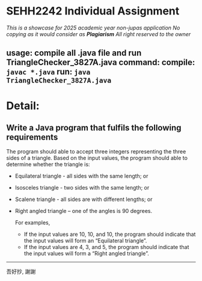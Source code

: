 # SEHH2242 Individual Assignment
*This is a showcase for 2025 academic year non-jupas application*
*No copying as it would consider as **Plagiarism***
*All right reserved to the owner*

**usage: compile all .java file and run TriangleChecker_3827A.java**
command:
  compile:   `javac *.java`
  run:       `java TriangleChecker_3827A.java`
---
# Detail: 
## Write a Java program that fulfils the following requirements
The program should able to accept three integers representing the three sides of a triangle. Based 
on the input values, the program should able to determine whether the triangle is:
- Equilateral triangle - all sides with the same length; or
- Isosceles triangle - two sides with the same length; or 
- Scalene triangle - all sides are with different lengths; or 
- Right angled triangle – one of the angles is 90 degrees.

  For examples, 
  - If the input values are 10, 10, and 10, the program should indicate that the input values will 
  form an “Equilateral triangle”. 
  - If the input values are 4, 3, and 5, the program should indicate that the input values will form 
  a “Right angled triangle”.

---

吾好抄, 謝謝
